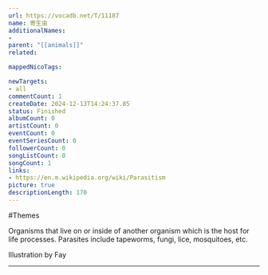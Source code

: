 ```yaml
---
url: https://vocadb.net/T/11187
name: 寄生虫
additionalNames: 
- 
parent: "[[animals]]"
related:

mappedNicoTags:

newTargets:
- all
commentCount: 1
createDate: 2024-12-13T14:24:37.85
status: Finished
albumCount: 0
artistCount: 0
eventCount: 0
eventSeriesCount: 0
followerCount: 0
songListCount: 0
songCount: 1
links: 
- https://en.m.wikipedia.org/wiki/Parasitism
picture: true
descriptionLength: 170
---
```


#Themes

Organisms that live on or inside of another organism which is the host for life processes. Parasites include tapeworms, fungi, lice, mosquitoes, etc.

Illustration by Fay

---

